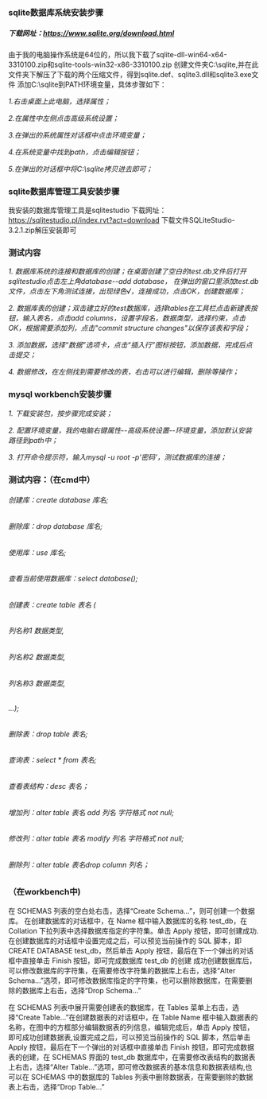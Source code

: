 ### sqlite数据库系统安装步骤

##### 下载网址：https://www.sqlite.org/download.html
由于我的电脑操作系统是64位的，所以我下载了sqlite-dll-win64-x64-3310100.zip和sqlite-tools-win32-x86-3310100.zip
创建文件夹C:\sqlite,并在此文件夹下解压了下载的两个压缩文件，得到sqlite.def、sqlite3.dll和sqlite3.exe文件
添加C:\sqlite到PATH环境变量，具体步骤如下：

*1.右击桌面上此电脑，选择属性；*

*2.在属性中左侧点击高级系统设置；*

*3.在弹出的系统属性对话框中点击环境变量；*

*4.在系统变量中找到path，点击编辑按钮；*

*5.在弹出的对话框中将C:\sqlite拷贝进去即可；*

### sqlite数据库管理工具安装步骤

我安装的数据库管理工具是sqlitestudio
下载网址：https://sqlitestudio.pl/index.rvt?act=download
下载文件SQLiteStudio-3.2.1.zip解压安装即可

### 测试内容

*1. 数据库系统的连接和数据库的创建；在桌面创建了空白的test.db文件后打开sqlitestudio点击左上角database--add database，
在弹出的窗口里添加test.db文件，点击左下角测试连接，出现绿色√，连接成功，点击OK，创建数据库；*

*2. 数据库表的创建；双击建立好的test数据库，选择tables在工具栏点击新建表按钮，输入表名，点击add columns，设置字段名，数据类型，选择约束，点击OK，根据需要添加列，点击"commit structure changes"以保存该表和字段；*

*3. 添加数据，选择“数据”选项卡，点击“插入行”图标按钮，添加数据，完成后点击提交；*

*4. 数据修改，在左侧找到需要修改的表，右击可以进行编辑，删除等操作；*

### mysql workbench安装步骤

*1. 下载安装包，按步骤完成安装；*

*2. 配置环境变量，我的电脑右键属性--高级系统设置--环境变量，添加默认安装路径到path中；*

*3. 打开命令提示符，输入mysql -u root -p'密码'，测试数据库的连接；*

### 测试内容：（在cmd中）

###### 创建库：create database 库名;

###### 删除库：drop database 库名;

###### 使用库：use 库名;

###### 查看当前使用数据库：select database();

###### 创建表：create table 表名 (

###### 列名称1 数据类型,
###### 列名称2 数据类型,
###### 列名称3 数据类型,

###### ...);

###### 删除表：drop table 表名;

###### 查询表：select * from 表名;

###### 查看表结构：desc 表名；

###### 增加列：alter table 表名 add 列名 字符格式 not null;

###### 修改列：alter table 表名 modify 列名 字符格式 not null;

###### 删除列：alter table 表名drop column 列名；

### （在workbench中)

在 SCHEMAS 列表的空白处右击，选择“Create Schema…”，则可创建一个数据库。
在创建数据库的对话框中，在 Name 框中输入数据库的名称 test_db，在 Collation 下拉列表中选择数据库指定的字符集。单击 Apply 按钮，即可创建成功.在创建数据库的对话框中设置完成之后，可以预览当前操作的 SQL 脚本，即 CREATE DATABASE test_db，然后单击 Apply 按钮，最后在下一个弹出的对话框中直接单击 Finish 按钮，即可完成数据库 test_db 的创建
成功创建数据库后，可以修改数据库的字符集，在需要修改字符集的数据库上右击，选择“Alter Schema…”选项，即可修改数据库指定的字符集，也可以删除数据库，在需要删除的数据库上右击，选择“Drop Schema…”

在 SCHEMAS 列表中展开需要创建表的数据库，在 Tables 菜单上右击，选择“Create Table…”在创建数据表的对话框中，在 Table Name 框中输入数据表的名称，在图中的方框部分编辑数据表的列信息，编辑完成后，单击 Apply 按钮，即可成功创建数据表,设置完成之后，可以预览当前操作的 SQL 脚本，然后单击 Apply 按钮，最后在下一个弹出的对话框中直接单击 Finish 按钮，即可完成数据表的创建，在 SCHEMAS 界面的 test_db 数据库中，在需要修改表结构的数据表上右击，选择“Alter Table…”选项，即可修改数据表的基本信息和数据表结构,也可以在 SCHEMAS 中的数据库的 Tables 列表中删除数据表，在需要删除的数据表上右击，选择“Drop Table…”







